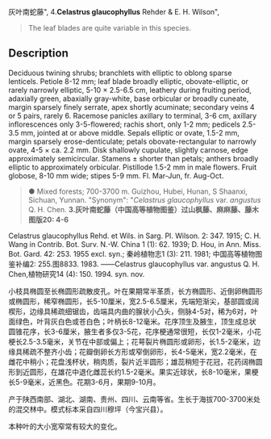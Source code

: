 灰叶南蛇藤",
4.**Celastrus glaucophyllus** Rehder & E. H. Wilson",

> The leaf blades are quite variable in this species.

## Description
Deciduous twining shrubs; branchlets with elliptic to oblong sparse lenticels. Petiole 8-12 mm; leaf blade broadly elliptic, obovate-elliptic, or rarely narrowly elliptic, 5-10 × 2.5-6.5 cm, leathery during fruiting period, adaxially green, abaxially gray-white, base orbicular or broadly cuneate, margin sparsely finely serrate, apex shortly acuminate; secondary veins 4 or 5 pairs, rarely 6. Racemose panicles axillary to terminal, 3-6 cm, axillary inflorescences only 3-5-flowered; rachis short, only 1-2 mm; pedicels 2.5-3.5 mm, jointed at or above middle. Sepals elliptic or ovate, 1.5-2 mm, margin sparsely erose-denticulate; petals obovate-rectangular to narrowly ovate, 4-5 × ca. 2.2 mm. Disk shallowly cupulate, slightly carnose, edge approximately semicircular. Stamens ± shorter than petals; anthers broadly elliptic to approximately orbicular. Pistillode 1.5-2 mm in male flowers. Fruit globose, 8-10 mm wide; stipes 5-9 mm. Fl. Mar-Jun, fr. Aug-Oct.

> ● Mixed forests; 700-3700 m. Guizhou, Hubei, Hunan, S Shaanxi, Sichuan, Yunnan.
  "Synonym": "*Celastrus glaucophyllus* var. *angustus* Q. H. Chen.
**3.灰叶南蛇藤（中国高等植物图鉴）过山枫藤、麻麻藤、藤木 图版20: 4-6**

Celastrus glaucophyllus Rehd. et Wils. in Sarg. Pl. Wilson. 2: 347. 1915; C. H. Wang in Contrib. Bot. Surv. N.-W. China 1 (1): 62. 1939; D. Hou, in Ann. Miss. Bot. Gard. 42: 253. 1955 excl. syn.; 秦岭植物志1 (3): 211. 1981; 中国高等植物图鉴补编2: 255.图8833. 1983. ——Celastrus glaucophyllus var. angustus Q. H. Chen,植物研究14 (4): 150. 1994. syn. nov.

小枝具椭圆至长椭圆形疏散皮孔。叶在果期常半革质，长方椭圆形、近倒卵椭圆形或椭圆形，稀窄椭圆形，长5-10厘米，宽2.5-6.5厘米，先端短渐尖，基部圆或阔楔形，边缘具稀疏细锯齿，齿端具内曲的腺状小凸头，侧脉4-5对，稀为6对，叶面绿色，叶背灰白色或苍白色；叶柄长8-12毫米。花序顶生及腋生，顶生成总状圆锥花序，长3-6厘米，腋生者多仅3-5花，花序梗通常很短，长仅1-2毫米，小花梗长2.5-3.5毫米，关节在中部或偏上；花萼裂片椭圆形或卵形，长1.5-2毫米，边缘具稀疏不整齐小齿；花瓣倒卵长方形或窄倒卵形，长4-5毫米，宽2.2毫米，在雌花中稍小；花盘浅杯状，稍肉质，裂片近半圆形；雄蕊稍短于花冠，花药阔椭圆形到近圆形，在雄花中退化雌蕊长约1.5-2毫米。果实近球状，长8-10毫米，果梗长5-9毫米，近黑色。花期3-6月，果期9-10月。

产于陕西南部、湖北、湖南、贵州、四川、云南等省。生长于海拔700-3700米处的混交林中。模式标本采自四川穆坪（今宝兴县）。

本种叶的大小宽窄常有较大的变化。
